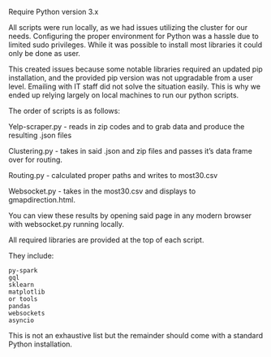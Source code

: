 Require Python version 3.x

All scripts were run locally, as we had issues utilizing the cluster for our needs. Configuring the proper environment for Python was a hassle due to limited sudo privileges. While it was possible to install most libraries it could only be done as user.

This created issues because some notable libraries required an updated pip installation, and the provided pip version was not upgradable from a user level. Emailing with IT staff did not solve the situation easily. This is why we ended up relying largely on local machines to run our python scripts.

The order of scripts is as follows:

Yelp-scraper.py - reads in zip codes and to grab data and produce the resulting .json files

Clustering.py - takes in said .json and zip files and passes it’s data frame over for routing.

Routing.py - calculated proper paths and writes to most30.csv

Websocket.py - takes in the most30.csv and displays to gmapdirection.html.

You can view these results by opening said page in any modern browser with websocket.py running locally.

All required libraries are provided at the top of each script. 

They include: 

	py-spark
	gql
	sklearn
	matplotlib
	or tools
	pandas
	websockets
	asyncio

This is not an exhaustive list but the remainder should come with a standard Python installation.

